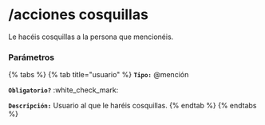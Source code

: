 # /acciones cosquillas

Le hacéis cosquillas a la persona que mencionéis.

### Parámetros

{% tabs %}
{% tab title="usuario" %}
**`Tipo:`** @mención

**`Obligatorio?`** :white\_check\_mark:

**`Descripción:`** Usuario al que le haréis cosquillas.
{% endtab %}
{% endtabs %}
